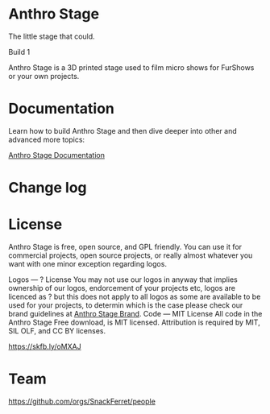 # Anthro Stage

The little stage that could.

Build 1

Anthro Stage is a 3D printed stage used to film micro shows for FurShows or your own projects.

# Documentation

Learn how to build Anthro Stage and then dive deeper into other and advanced more topics:

<a href="[https://anthrostage.com/docs/">Anthro Stage Documentation</a>

# Change log

# License

Anthro Stage is free, open source, and GPL friendly. You can use it for commercial projects, open source projects, or really almost whatever you want with one minor exception regarding logos.

Logos — ? License
You may  not use our logos in anyway that implies ownership of our logos, endorcement of your projects etc, logos are licenced as ? but this does not apply to all logos as some are available to be used for your projects, to determin which is the case please check our brand guidelines at <a href="[https://anthrostage.com/brand/">Anthro Stage Brand</a>.
Code — MIT License
All code in the Anthro Stage Free download, is MIT licensed. Attribution is required by MIT, SIL OLF, and CC BY licenses.


<a href="https://skfb.ly/oMXAJ">https://skfb.ly/oMXAJ</a>

# Team

https://github.com/orgs/SnackFerret/people
